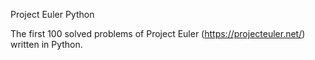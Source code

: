 Project Euler Python


The first 100 solved problems of Project Euler (https://projecteuler.net/) written in Python.